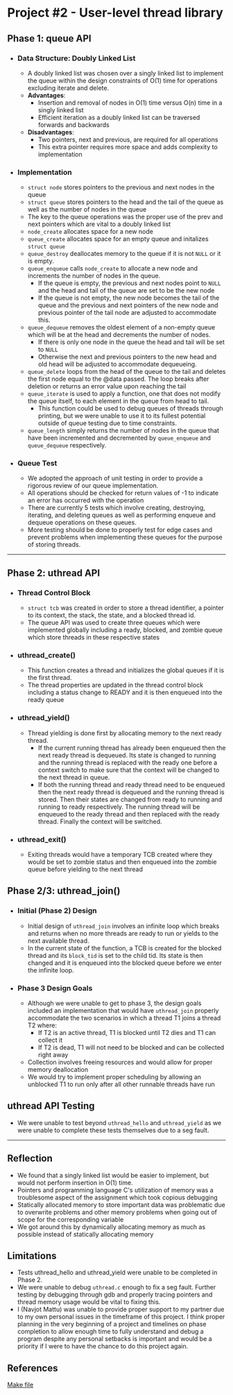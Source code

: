 # Project #2 - User-level thread library #  

## Phase 1: queue API ##

* ### Data Structure: Doubly Linked List ###

  * A doubly linked list was chosen over a singly linked list to implement the
    queue within the design constraints of O(1) time for operations excluding
    iterate and delete.
  * **Advantages**:
    * Insertion and removal of nodes in O(1) time versus O(n) time in a singly
      linked list
    * Efficient iteration as a doubly linked list can be traversed forwards and
      backwards
  * **Disadvantages**:
    * Two pointers, next and previous, are required for all operations
    * This extra pointer requires more space and adds complexity to
      implementation

* ### Implementation ###

  * `struct node`  stores pointers to the previous and next nodes in the queue
  * `struct queue` stores pointers to the head and the tail of the queue as well
    as the number of nodes in the queue
  * The key to the queue operations was the proper use of the prev and next
    pointers which are vital to a doubly linked list  
  * `node_create` allocates space for a new node
  * `queue_create` allocates space for an empty queue and initalizes `struct
    queue`
  * `queue_destroy` deallocates memory to the queue if it is not `NULL` or it is
    empty.
  * `queue_enqueue` calls `node_create` to allocate a new node and increments
    the number of nodes in the queue.
    * If the queue is empty, the previous and next nodes point to `NULL` and the
      head and tail of the queue are set to be the new node
    * If the queue is not empty, the new node becomes the tail of the queue and
      the previous and next pointers of the new node and previous pointer of the
      tail node are adjusted to accommodate this.  
  * `queue_dequeue` removes the oldest element of a non-empty queue which will
    be at the head and decrements the number of nodes.
    * If there is only one node in the queue the head and tail will be set to
        `NULL`
    * Otherwise the next and previous pointers to the new head and old head will
        be adjusted to accommodate dequeueing.
  * `queue_delete` loops from the head of the queue to the tail and deletes the
    first node equal to the @data passed. The loop breaks after deletion or
    returns an error value upon reaching the tail
  * `queue_iterate` is used to apply a function, one that does not modify the
    queue itself, to each element in the queue from head to tail.
    * This function could be used to debug queues of threads through printing,
      but we were unable to use it to its fullest potential outside of queue
      testing due to time constraints.
  * `queue_length` simply returns the number of nodes in the queue that have
    been incremented and decremented by `queue_enqueue` and `queue_dequeue`
    respectively.

* ### Queue Test ###  

  * We adopted the approach of unit testing in order to provide a rigorous
    review of our queue implementation.
  * All operations should be checked for return values of -1 to indicate an
    error has occurred with the operation
  * There are currently 5 tests which involve creating, destroying, iterating,
    and deleting queues as well as performing enqueue and dequeue operations on
    these queues.
  * More testing should be done to properly test for edge cases and prevent
    problems when implementing these queues for the purpose of storing threads.

___

## Phase 2: uthread API ##

* ### Thread Control Block ###

  * `struct tcb` was created in order to store a thread identifier, a pointer to
    its context, the stack, the state, and a blocked thread id.
  * The queue API was used to create three queues which were implemented
    globally including a ready, blocked, and zombie queue which store threads in
    these respective states

* ### uthread_create()  ###

  * This function creates a thread and initializes the global queues if it is
    the first thread.
  * The thread properties are updated in the thread control block including a
    status change to READY and it is then enqueued into the ready queue

* ### uthread_yield() ###  

  * Thread yielding is done first by allocating memory to the next ready thread.
    * If the current running thread has already been enqueued then the next
      ready thread is dequeued. Its state is changed to running and the running
      thread is replaced with the ready one before a context switch to make sure
      that the context will be changed to the next thread in queue.
    * If both the running thread and ready thread need to be enqueued then the
      next ready thread is dequeued and the running thread is stored. Then their
      states are changed from ready to running and running to ready
      respectively. The running thread will be enqueued to the ready thread and
      then replaced with the ready thread. Finally the context will be switched.

* ### uthread_exit() ###  

  * Exiting threads would have a temporary TCB created where they would be set
    to zombie status and then enqueued into the zombie queue before yielding to
    the next thread

## Phase 2/3: uthread_join() ##  

* ### Initial (Phase 2) Design ###

  * Initial design of `uthread_join` involves an infinite loop which breaks and
    returns when no more threads are ready to run or yields to the next
    available thread.
  * In the current state of the function, a TCB is created for the blocked
    thread and its `block_tid` is set to the child tid. Its state is then
    changed and it is enqueued into the blocked queue before we enter the
    infinite loop.

* ### Phase 3 Design Goals ###  

  * Although we were unable to get to phase 3, the design goals included an
    implementation that would have `uthread_join` properly accommodate the two
    scenarios in which a thread T1 joins a thread T2 where:
    * If T2 is an active thread, T1 is blocked until T2 dies and T1 can collect it
    * If T2 is dead, T1 will not need to be blocked and can be collected right away
  * Collection involves freeing resources and would allow for proper memory deallocation
  * We would try to implement proper scheduling by allowing an unblocked T1 to
    run only after all other runnable threads have run

## uthread API Testing ##

* We were unable to test beyond `uthread_hello` and `uthread_yield` as we were
  unable to complete these tests themselves due to a seg fault.

___

## Reflection ##  

* We found that a singly linked list would be easier to implement, but would not
  perform insertion in O(1) time.
* Pointers and programming language C's utilization of memory was a troublesome
  aspect of the assignment which took copious debugging
* Statically allocated memory to store important data was problematic due to
  overwrite problems and other memory problems when going out of scope for the
  corresponding variable  
* We got around this by dynamically allocating memory as much as possible
  instead of statically allocating memory

## Limitations ##  

* Tests uthread_hello and uthread_yield were unable to be completed in Phase 2.
* We were unable to debug `uthread.c` enough to fix a seg fault. Further
  testing by debugging through gdb and properly tracing pointers and thread
  memory usage would be vital to fixing this.
* I (Navjot Mattu) was unable to provide proper support to my partner due to my
  own personal issues in the timeframe of this project. I think proper planning
  in the very beginning of a project and timelines on phase completion to allow
  enough time to fully understand and debug a program despite any personal
  setbacks is important and would be a priority if I were to have the chance to
  do this project again.

## References ##

[Make file](http://tldp.org/HOWTO/Program-Library-HOWTO/static-libraries.html)  
